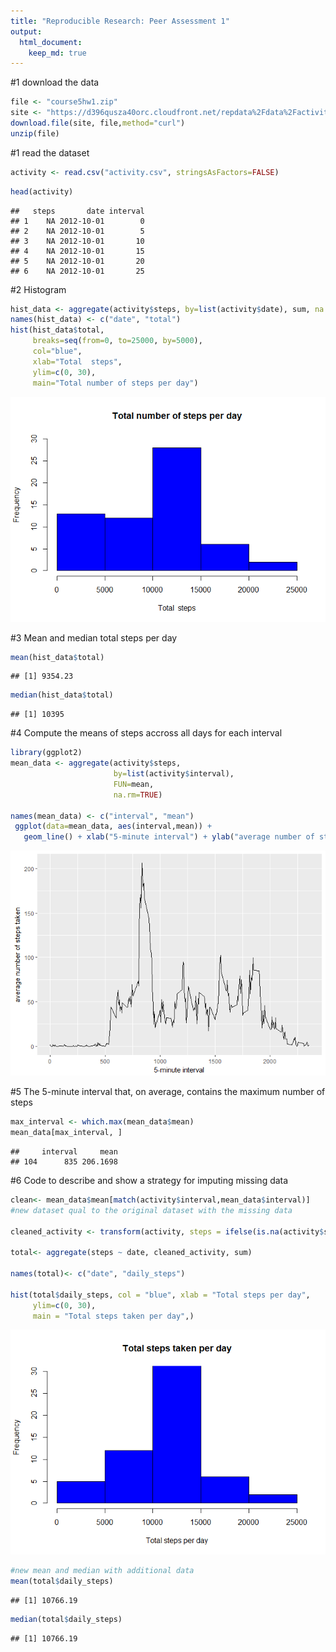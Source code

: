 ```yaml
---
title: "Reproducible Research: Peer Assessment 1"
output: 
  html_document:
    keep_md: true
---
```


#1 download the data

```r
file <- "course5hw1.zip"
site <- "https://d396qusza40orc.cloudfront.net/repdata%2Fdata%2Factivity.zip"
download.file(site, file,method="curl")
unzip(file) 
```

#1 read the dataset

```r
activity <- read.csv("activity.csv", stringsAsFactors=FALSE)
```


```r
head(activity)
```

```
##   steps       date interval
## 1    NA 2012-10-01        0
## 2    NA 2012-10-01        5
## 3    NA 2012-10-01       10
## 4    NA 2012-10-01       15
## 5    NA 2012-10-01       20
## 6    NA 2012-10-01       25
```

#2 Histogram

```r
hist_data <- aggregate(activity$steps, by=list(activity$date), sum, na.rm=TRUE)
names(hist_data) <- c("date", "total")
hist(hist_data$total, 
     breaks=seq(from=0, to=25000, by=5000),
     col="blue", 
     xlab="Total  steps", 
     ylim=c(0, 30), 
     main="Total number of steps per day")
```

![](PA1_template_files/figure-html/2-1.png)<!-- -->

#3 Mean and median total steps per day


```r
mean(hist_data$total)
```

```
## [1] 9354.23
```

```r
median(hist_data$total)
```

```
## [1] 10395
```

#4 Compute the means of steps accross all days for each interval

```r
library(ggplot2)
mean_data <- aggregate(activity$steps, 
                       by=list(activity$interval), 
                       FUN=mean, 
                       na.rm=TRUE)

names(mean_data) <- c("interval", "mean")
 ggplot(data=mean_data, aes(interval,mean)) + 
   geom_line() + xlab("5-minute interval") + ylab("average number of steps taken")
```

![](PA1_template_files/figure-html/4-1.png)<!-- -->


#5 The 5-minute interval that, on average, contains the maximum number of steps

```r
max_interval <- which.max(mean_data$mean)
mean_data[max_interval, ]
```

```
##     interval     mean
## 104      835 206.1698
```


#6 Code to describe and show a strategy for imputing missing data

```r
clean<- mean_data$mean[match(activity$interval,mean_data$interval)]
#new dataset qual to the original dataset with the missing data 

cleaned_activity <- transform(activity, steps = ifelse(is.na(activity$steps), yes = clean, no = activity$steps))

total<- aggregate(steps ~ date, cleaned_activity, sum)

names(total)<- c("date", "daily_steps")

hist(total$daily_steps, col = "blue", xlab = "Total steps per day",
     ylim=c(0, 30), 
     main = "Total steps taken per day",)
```

![](PA1_template_files/figure-html/6-1.png)<!-- -->

```r
#new mean and median with additional data
mean(total$daily_steps)
```

```
## [1] 10766.19
```

```r
median(total$daily_steps)
```

```
## [1] 10766.19
```
